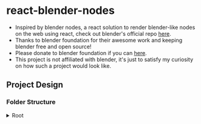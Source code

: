 # react-blender-nodes

- Inspired by blender nodes, a react solution to render blender-like nodes on the
web using react, check out blender's official repo [here](https://projects.blender.org/blender/blender.git).
- Thanks to blender foundation for their awesome work and keeping blender free and open source!<br>
- Please donate to blender foundation if you can [here](https://fund.blender.org/).
- This project is not affiliated with blender, it's just to satisfy my curiosity on how such a project would look like.

## Project Design

### Folder Structure

<details>
  <summary>Root</summary>

- <details>
    <summary>src</summary>
    
    - <details>
        <summary>components</summary>

        - atoms contains one folder per component (only components that can't be divided further)
          - every folder has the component, its stories, etc
        - molecules contains one folder per component (only components that are only composed of atoms)
          - every folder has the component, its stories, etc
        - organisms contains one folder per component (all other components)
          - every folder has the component, its stories, etc

      </details>

  - state management, global utils

  </details>

- package,git,typescript,vite,prettier,storybook configs
- license (MIT)
- Readme (This page)

</details>
